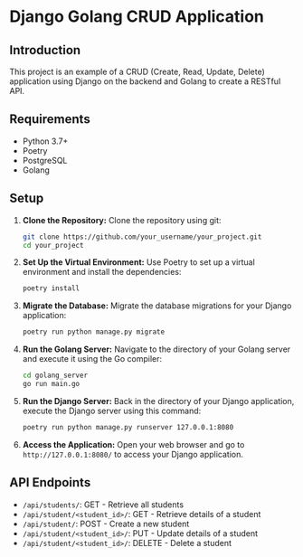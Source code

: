 # Django Golang CRUD Application

## Introduction

This project is an example of a CRUD (Create, Read, Update, Delete) application using Django on the backend and Golang to create a RESTful API.

## Requirements

- Python 3.7+
- Poetry
- PostgreSQL
- Golang

## Setup

1. **Clone the Repository:** Clone the repository using git:

    ```bash
    git clone https://github.com/your_username/your_project.git
    cd your_project
    ```

2. **Set Up the Virtual Environment:** Use Poetry to set up a virtual environment and install the dependencies:

    ```bash
    poetry install
    ```

3. **Migrate the Database:** Migrate the database migrations for your Django application:

    ```bash
    poetry run python manage.py migrate
    ```

4. **Run the Golang Server:** Navigate to the directory of your Golang server and execute it using the Go compiler:

    ```bash
    cd golang_server
    go run main.go
    ```

5. **Run the Django Server:** Back in the directory of your Django application, execute the Django server using this command:

    ```bash
    poetry run python manage.py runserver 127.0.0.1:8080
    ```

6. **Access the Application:** Open your web browser and go to `http://127.0.0.1:8080/` to access your Django application.

## API Endpoints

- `/api/students/`: GET - Retrieve all students
- `/api/student/<student_id>/`: GET - Retrieve details of a student
- `/api/student/`: POST - Create a new student
- `/api/student/<student_id>/`: PUT - Update details of a student
- `/api/student/<student_id>/`: DELETE - Delete a student
